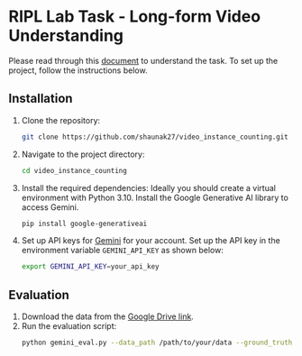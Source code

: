 # RIPL Lab Task - Long-form Video Understanding

Please read through this [document](https://docs.google.com/document/d/1oHEfUq9oA7n3Ei2N9U-kwiQVHuEEWYwxnYSItemeFIo/edit?usp=sharing) to understand the task. To set up the project, follow the instructions below.

## Installation

1. Clone the repository:
    ```sh
    git clone https://github.com/shaunak27/video_instance_counting.git
    ```
2. Navigate to the project directory:
    ```sh
    cd video_instance_counting
    ```
3. Install the required dependencies:
    Ideally you should create a virtual environment with Python 3.10. Install the Google Generative AI library to access Gemini.
    ```sh
    pip install google-generativeai
    ```
4. Set up API keys for [Gemini](https://ai.google.dev) for your account. Set up the API key in the environment variable `GEMINI_API_KEY` as shown below:
    ```sh
    export GEMINI_API_KEY=your_api_key
    ```
## Evaluation

1. Download the data from the [Google Drive link](https://drive.google.com/drive/u/2/folders/1gvX3JOXd06CMdCSMJGhwoCgWs5wK-nXb).
2. Run the evaluation script:
    ```sh
    python gemini_eval.py --data_path /path/to/your/data --ground_truth_path /path/to/your/ground_truth_file
    ```

